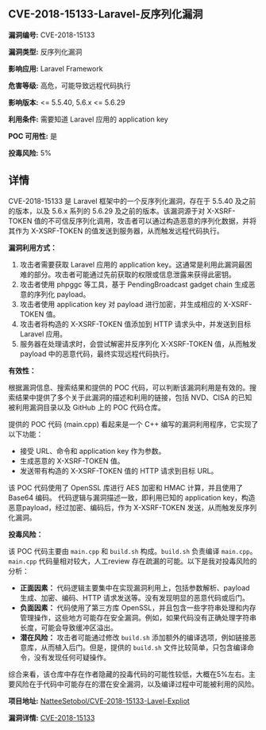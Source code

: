 ## CVE-2018-15133-Laravel-反序列化漏洞

**漏洞编号:** CVE-2018-15133

**漏洞类型:** 反序列化漏洞

**影响应用:** Laravel Framework

**危害等级:** 高危，可能导致远程代码执行

**影响版本:** <= 5.5.40, 5.6.x <= 5.6.29

**利用条件:** 需要知道 Laravel 应用的 application key

**POC 可用性:** 是

**投毒风险:** 5%

## 详情

CVE-2018-15133 是 Laravel 框架中的一个反序列化漏洞，存在于 5.5.40 及之前的版本，以及 5.6.x 系列的 5.6.29 及之前的版本。该漏洞源于对 X-XSRF-TOKEN 值的不可信反序列化调用，攻击者可以通过构造恶意的序列化数据，并将其作为 X-XSRF-TOKEN 的值发送到服务器，从而触发远程代码执行。

**漏洞利用方式：**

1.  攻击者需要获取 Laravel 应用的 application key。这通常是利用此漏洞最困难的部分。攻击者可能通过先前获取的权限或信息泄露来获得此密钥。
2.  攻击者使用 phpggc 等工具，基于 PendingBroadcast gadget chain 生成恶意的序列化 payload。
3.  攻击者使用 application key 对 payload 进行加密，并生成相应的 X-XSRF-TOKEN 值。
4.  攻击者将构造的 X-XSRF-TOKEN 值添加到 HTTP 请求头中，并发送到目标 Laravel 应用。
5.  服务器在处理请求时，会尝试解密并反序列化 X-XSRF-TOKEN 值，从而触发 payload 中的恶意代码，最终实现远程代码执行。

**有效性：**

根据漏洞信息、搜索结果和提供的 POC 代码，可以判断该漏洞利用是有效的。搜索结果中提供了多个关于此漏洞的描述和利用的链接，包括 NVD、CISA 的已知被利用漏洞目录以及 GitHub 上的 POC 代码仓库。

提供的 POC 代码 (main.cpp) 看起来是一个 C++ 编写的漏洞利用程序，它实现了以下功能：

*   接受 URL、命令和 application key 作为参数。
*   生成恶意的 X-XSRF-TOKEN 值。
*   发送带有构造的 X-XSRF-TOKEN 值的 HTTP 请求到目标 URL。

该 POC 代码使用了 OpenSSL 库进行 AES 加密和 HMAC 计算，并且使用了 Base64 编码。  代码逻辑与漏洞描述一致，即利用已知的 application key，构造恶意payload，经过加密、编码后，作为 X-XSRF-TOKEN 发送，从而触发反序列化漏洞。

**投毒风险：**

该 POC 代码主要由 `main.cpp` 和 `build.sh` 构成。`build.sh` 负责编译 `main.cpp`。`main.cpp` 代码量相对较大，人工review 存在疏漏的可能。以下是我对投毒风险的分析：

*   **正面因素：** 代码逻辑主要集中在实现漏洞利用上，包括参数解析、payload 生成、加密、编码、HTTP 请求发送等。没有发现明显的恶意代码或后门。
*   **负面因素：**  代码使用了第三方库 OpenSSL，并且包含一些字符串处理和内存管理操作，这些地方可能存在安全漏洞。例如，如果代码没有正确处理字符串长度，可能会导致缓冲区溢出。
*   **潜在风险：** 攻击者可能通过修改 `build.sh` 添加额外的编译选项，例如链接恶意库，从而植入后门。但是，提供的 `build.sh` 文件比较简单，只包含编译命令，没有发现任何可疑操作。

综合来看，该仓库中存在作者隐藏的投毒代码的可能性较低，大概在5%左右。主要风险在于代码中可能存在的潜在安全漏洞，以及编译过程中可能被利用的风险。

**项目地址:** [NatteeSetobol/CVE-2018-15133-Lavel-Expliot](https://github.com/NatteeSetobol/CVE-2018-15133-Lavel-Expliot)

**漏洞详情:** [CVE-2018-15133](https://nvd.nist.gov/vuln/detail/CVE-2018-15133)